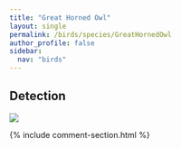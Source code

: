 ```yaml
---
title: "Great Horned Owl"
layout: single
permalink: /birds/species/GreatHornedOwl
author_profile: false
sidebar:
  nav: "birds"
---
```


<h2>Detection</h2>

<img src="https://beallen.github.io/DevelopmentWebsite/assets/images/birds/GreatHornedOwl/det.jpg">

{% include comment-section.html %}
